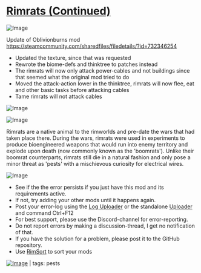 # [Rimrats (Continued)](https://steamcommunity.com/sharedfiles/filedetails/?id=2533942903)

![Image](https://i.imgur.com/buuPQel.png)

Update of Oblivionburns mod
https://steamcommunity.com/sharedfiles/filedetails/?id=732346254

- Updated the texture, since that was requested
- Rewrote the biome-defs and thinktree to patches instead
- The rimrats will now only attack power-cables and not buildings since that seemed what the original mod tried to do
- Moved the attack-action lower in the thinktree, rimrats will now flee, eat and other basic tasks before attacking cables
- Tame rimrats will not attack cables

![Image](https://i.imgur.com/pufA0kM.png)
	
![Image](https://i.imgur.com/Z4GOv8H.png)

Rimrats are a native animal to the rimworlds and pre-date the wars that had taken place there. During the wars, rimrats were used in experiments to produce bioengineered weapons that would run into enemy territory and explode upon death (now commonly known as the 'boomrats'). Unlike their boomrat counterparts, rimrats still die in a natural fashion and only pose a minor threat as 'pests' with a mischievous curiosity for electrical wires.

![Image](https://i.imgur.com/PwoNOj4.png)



-  See if the the error persists if you just have this mod and its requirements active.
-  If not, try adding your other mods until it happens again.
-  Post your error-log using the [Log Uploader](https://steamcommunity.com/sharedfiles/filedetails/?id=2873415404) or the standalone [Uploader](https://steamcommunity.com/sharedfiles/filedetails/?id=2873415404) and command Ctrl+F12
-  For best support, please use the Discord-channel for error-reporting.
-  Do not report errors by making a discussion-thread, I get no notification of that.
-  If you have the solution for a problem, please post it to the GitHub repository.
-  Use [RimSort](https://github.com/RimSort/RimSort/releases/latest) to sort your mods

 

[![Image](https://img.shields.io/github/v/release/emipa606/Rimrats?label=latest%20version&style=plastic&color=9f1111&labelColor=black)](https://steamcommunity.com/sharedfiles/filedetails/changelog/2533942903) | tags:  pests
